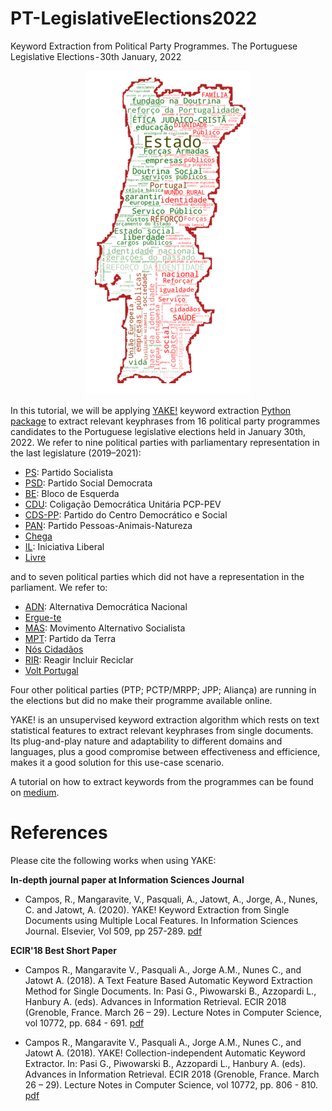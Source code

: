 # PT-LegislativeElections2022
Keyword Extraction from Political Party Programmes. The Portuguese Legislative Elections - 30th January, 2022

<p align="center">
  <img src="https://github.com/rncampos/PT-LegislativeElections2022/blob/main/MAP_Readme.png">
</p>

In this tutorial, we will be applying [YAKE!](http://yake.inesctec.pt) keyword extraction [Python package](https://github.com/LIAAD/yake) to extract relevant keyphrases from 16 political party programmes candidates to the Portuguese legislative elections held in January 30th, 2022. We refer to nine political parties with parliamentary representation in the last legislature (2019–2021):
- [PS](https://ps.pt/): Partido Socialista
- [PSD](https://www.psd.pt/): Partido Social Democrata
- [BE](https://bloco.org/): Bloco de Esquerda
- [CDU](https://www.cdu.pt/2022/): Coligação Democrática Unitária PCP-PEV
- [CDS-PP](https://cds.pt/): Partido do Centro Democrático e Social
- [PAN](https://pan.com.pt/): Partido Pessoas-Animais-Natureza
- [Chega](http://partidochega.pt)
- [IL](https://iniciativaliberal.pt/): Iniciativa Liberal
- [Livre](https://partidolivre.pt/)

and to seven political parties which did not have a representation in the parliament. We refer to:
- [ADN](http://adn.com.pt/): Alternativa Democrática Nacional
- [Ergue-te](http://www.partidoergue-te.pt/)
- [MAS](http://mas.org.pt/): Movimento Alternativo Socialista
- [MPT](https://mpt.pt/): Partido da Terra
- [Nós Cidadãos](https://noscidadaos.pt/)
- [RIR](http://partido-rir.pt/): Reagir Incluir Reciclar
- [Volt Portugal](http://voltportugal.pt/)

Four other political parties (PTP; PCTP/MRPP; JPP; Aliança) are running in the elections but did no make their programme available online.

YAKE! is an unsupervised keyword extraction algorithm which rests on text statistical features to extract relevant keyphrases from single documents. Its plug-and-play nature and adaptability to different domains and languages, plus a good compromise between effectiveness and efficience, makes it a good solution for this use-case scenario.

A tutorial on how to extract keywords from the programmes can be found on [medium](https://medium.com/@ricardo.campos/keyword-extraction-from-political-party-programmes-dd7fdcd671c9). 

# References
Please cite the following works when using YAKE:

**In-depth journal paper at Information Sciences Journal**

- Campos, R., Mangaravite, V., Pasquali, A., Jatowt, A., Jorge, A., Nunes, C. and Jatowt, A. (2020). YAKE! Keyword Extraction from Single Documents using Multiple Local Features. In Information Sciences Journal. Elsevier, Vol 509, pp 257-289. [pdf](https://doi.org/10.1016/j.ins.2019.09.013)

**ECIR'18 Best Short Paper**

- Campos R., Mangaravite V., Pasquali A., Jorge A.M., Nunes C., and Jatowt A. (2018). A Text Feature Based Automatic Keyword Extraction Method for Single Documents. In: Pasi G., Piwowarski B., Azzopardi L., Hanbury A. (eds). Advances in Information Retrieval. ECIR 2018 (Grenoble, France. March 26 – 29). Lecture Notes in Computer Science, vol 10772, pp. 684 - 691. [pdf](https://link.springer.com/chapter/10.1007/978-3-319-76941-7_63)

- Campos R., Mangaravite V., Pasquali A., Jorge A.M., Nunes C., and Jatowt A. (2018). YAKE! Collection-independent Automatic Keyword Extractor. In: Pasi G., Piwowarski B., Azzopardi L., Hanbury A. (eds). Advances in Information Retrieval. ECIR 2018 (Grenoble, France. March 26 – 29). Lecture Notes in Computer Science, vol 10772, pp. 806 - 810. [pdf](https://link.springer.com/chapter/10.1007/978-3-319-76941-7_80)

